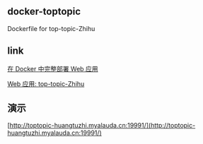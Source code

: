 ## docker-toptopic
Dockerfile for top-topic-Zhihu

## link

[在 Docker 中完整部署 Web 应用](http://fuzhii.com/2015/12/25/docker-web-app/)

[Web 应用: top-topic-Zhihu](https://github.com/Huangtuzhi/top-topic-Zhihu)

## 演示

[http://toptopic-huangtuzhi.myalauda.cn:19991/](http://toptopic-huangtuzhi.myalauda.cn:19991/)
